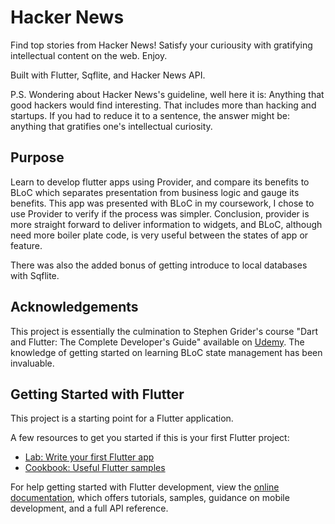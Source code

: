 # Hacker News

Find top stories from Hacker News! Satisfy your curiousity with gratifying intellectual content on the web. Enjoy.

Built with Flutter, Sqflite, and Hacker News API.

P.S. Wondering about Hacker News's guideline, well here it is: Anything that good hackers would find interesting. That includes more than hacking and startups. If you had to reduce it to a sentence, the answer might be: anything that gratifies one's intellectual curiosity.

## Purpose
Learn to develop flutter apps using Provider, and compare its benefits to BLoC which separates presentation from business logic and gauge its benefits. This app was presented with BLoC in my coursework, I chose to use Provider to verify if the process was simpler. Conclusion, provider is more straight forward to deliver information to widgets, and BLoC, although need more boiler plate code, is very useful between the states of app or feature.

There was also the added bonus of getting introduce to local databases with Sqflite.

## Acknowledgements
This project is essentially the culmination to Stephen Grider's course "Dart and Flutter: The Complete Developer's Guide" available on [Udemy](https://www.udemy.com/course/dart-and-flutter-the-complete-developers-guide). The knowledge of getting started on learning BLoC state management has been invaluable.


## Getting Started with Flutter

This project is a starting point for a Flutter application.

A few resources to get you started if this is your first Flutter project:

- [Lab: Write your first Flutter app](https://docs.flutter.dev/get-started/codelab)
- [Cookbook: Useful Flutter samples](https://docs.flutter.dev/cookbook)

For help getting started with Flutter development, view the
[online documentation](https://docs.flutter.dev/), which offers tutorials,
samples, guidance on mobile development, and a full API reference.
